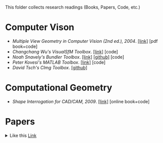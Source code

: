 This folder collects research readings (Books, Papers, Code, etc.)

# Computer Vison

* *Multiple View Geometry in Computer Vision (2nd ed.), 2004*. [[link]](http://www.robots.ox.ac.uk/~vgg/hzbook/) [pdf book+code]
* *Changchang Wu's VisualSfM Toolbox*. [[link]](http://ccwu.me/vsfm/) [code]
* *Noah Snavely's Bundler Toolbox*. [[link]](http://www.cs.cornell.edu/~snavely/bundler/) [[github]](https://github.com/snavely/bundler_sfm) [code]
* *Peter Kovesi's MATLAB Toolbox*. [[link]](https://www.peterkovesi.com/matlabfns/index.html) [code]
* *David Tsch's CImg Toolbox*. [[github]](https://github.com/dtschump/CImg)

# Computational Geometry

* *Shape Interrogation for CAD/CAM, 2009*. [[link]](http://web.mit.edu/hyperbook/Patrikalakis-Maekawa-Cho/) [online book+code]

# Papers

<details>
<summary>
Like this
<a href="http://web.mit.edu/hyperbook/Patrikalakis-Maekawa-Cho/">Link</a>
</summary>
<p>
#### yes, even hidden code blocks!
```python
print("hello world!")
```
</p>
</details>
